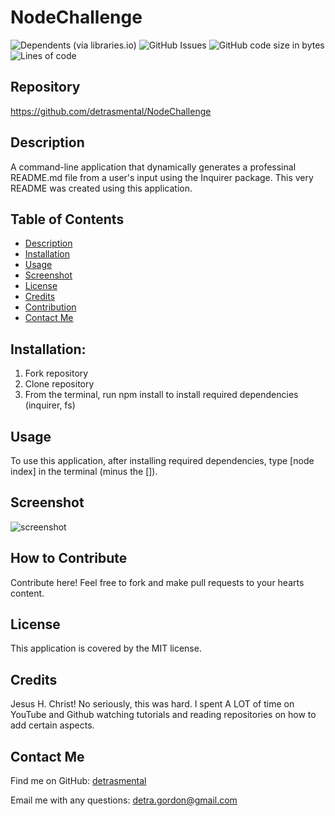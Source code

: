 
  
# NodeChallenge
![Dependents (via libraries.io)](https://img.shields.io/librariesio/dependents/npm/inquirer)
![GitHub Issues](https://img.shields.io/github/issues-raw/detrasmental/NodeChallenge)
![GitHub code size in bytes](https://img.shields.io/github/languages/code-size/detrasmental/NodeChallenge)
![Lines of code](https://img.shields.io/tokei/lines/github/detrasmental/NodeChallenge)


## Repository
https://github.com/detrasmental/NodeChallenge

## Description
A command-line application that dynamically generates a professinal README.md file from a user's input using the Inquirer package. This very README was created using this application.

## Table of Contents
- [Description](#Description)
- [Installation](#Installation)
- [Usage](#Usage)
- [Screenshot](#Screenshot)
- [License](#License)
- [Credits](#Credits)
- [Contribution](#contribution)
- [Contact Me](#Questions)

## Installation:
1. Fork repository
2. Clone repository 
3. From the terminal, run npm install to install required dependencies (inquirer, fs)

## Usage
To use this application, after installing required dependencies, type [node index] in the terminal (minus the []).

## Screenshot
![screenshot](https://user-images.githubusercontent.com/85942489/137644877-6d2a77e5-7ac6-4706-9030-c3b234f173a9.JPG)



## How to Contribute
Contribute here! Feel free to fork and make pull requests to your hearts content.

## License

This application is covered by the MIT license. 

## Credits
Jesus H. Christ! No seriously, this was hard. I spent A LOT of time on YouTube and Github watching tutorials and reading repositories on how to add certain aspects. 

## Contact Me
Find me on GitHub: [detrasmental](https://github.com/detrasmental)

Email me with any questions: detra.gordon@gmail.com
